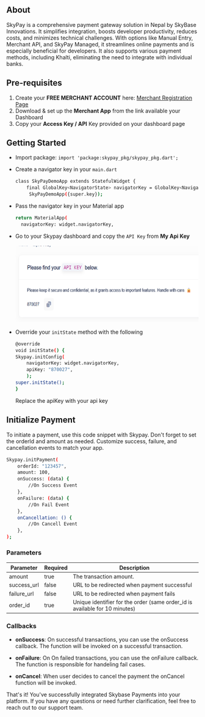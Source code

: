 ## **About**
SkyPay is a comprehensive payment gateway solution in Nepal by SkyBase Innovations. It simplifies integration, boosts developer productivity, reduces costs, and minimizes technical challenges. With options like Manual Entry, Merchant API, and SkyPay Managed, it streamlines online payments and is especially beneficial for developers. It also supports various payment methods, including Khalti, eliminating the need to integrate with individual banks.

## **Pre-requisites**
1. Create your **FREE MERCHANT ACCOUNT** here: [Merchant Registration Page](https://pay.skybase.com.np/register)
2. Download & set up the **Merchant App** from the link available your Dashboard
3. Copy your **Access Key / API** Key provided on your dashboard page

## **Getting Started**
- Import package: ```import 'package:skypay_pkg/skypay_pkg.dart';```
- Create a navigator key in your ```main.dart```
    
    ```bash
    class SkyPayDemoApp extends StatefulWidget {
        final GlobalKey<NavigatorState> navigatorKey = GlobalKey<NavigatorState>();
         SkyPayDemoApp({super.key});
    ```
- Pass the navigator key in your Material app
    ```bash
    return MaterialApp(
      navigatorKey: widget.navigatorKey,
    ```
- Go to your Skypay dashboard and copy the ```API Key``` from **My Api Key**
</br></br><img src="assets/api_key.png" alt="Markdown Monster icon" style="height: 200px; width:auto;" />

- Override your ```initState``` method with the following
    ```bash
    @override
  void initState() {
    Skypay.initConfig(
        navigatorKey: widget.navigatorKey, 
        apiKey: "870027",
        );
    super.initState();
  }
    ```
    Replace the apiKey with your api key

## Initialize Payment

To initiate a payment, use this code snippet with Skypay. Don't forget to set the orderId and amount as needed. Customize success, failure, and cancellation events to match your app.

```bash
Skypay.initPayment(
    orderId: "123457",
    amount: 100,
    onSuccess: (data) {
        //On Success Event
    },
    onFailure: (data) {
        //On Fail Event
    },
    onCancellation: () {
        //On Cancell Event
    },
);
```

### **Parameters**

| Parameter | Required | Description |  
| --- | --- | --- |
| amount | true | The transaction amount. |  |
| success_url | false | URL to be redirected when payment successful |  |
| failure_url | false | URL to be redirected when payment fails |  |
| order_id | true | Unique identifier for the order (same order_id is available for 10 minutes) |  |

### **Callbacks**

- **onSuccess**: On successful transactions, you can use the onSuccess callback. The function will be invoked on a successful transaction.
  
- **onFailure**: On On failed transactions, you can use the onFailure callback. The function is responsible for handeling fail cases.

- **onCancel**: When user decides to cancel the payment the onCancel function will be invoked.
    

That's it! You've successfully integrated Skybase Payments into your platform. If you have any questions or need further clarification, feel free to reach out to our support team.
